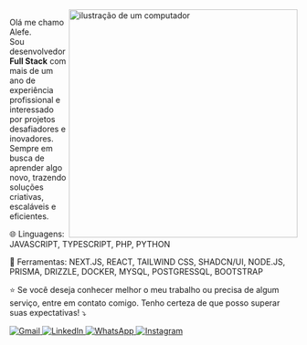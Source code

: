 <img src="https://raw.githubusercontent.com/MicaelliMedeiros/micaellimedeiros/master/image/computer-illustration.png" alt="ilustração de um computador" min-width="400px" max-width="400px" width="400px" align="right">

<p align="left"> 
  Olá me chamo Alefe.<br>
  Sou desenvolvedor <strong>Full Stack</strong> com mais de um ano de experiência profissional e interessado por projetos desafiadores e inovadores. <br>
  Sempre em busca de aprender algo novo, trazendo soluções criativas, escaláveis e eficientes.
</p>

<p align="left">
  🌐 Linguagens: JAVASCRIPT, TYPESCRIPT, PHP, PYTHON 
</p>

<p align="left">
  💼 Ferramentas: NEXT.JS, REACT, TAILWIND CSS, SHADCN/UI, NODE.JS, PRISMA, DRIZZLE, DOCKER, MYSQL, POSTGRESSQL, BOOTSTRAP
</p>

<p align="left">
  ⭐ Se você deseja conhecer melhor o meu trabalho ou precisa de algum serviço, entre em contato comigo. Tenho certeza de que posso superar suas expectativas! ⤵️
</p>

<p align="left">
  <a href="mailto:alefevt@gmail.com" title="Gmail">
    <img src="https://img.shields.io/badge/-Gmail-FF0000?style=flat-square&labelColor=FF0000&logo=gmail&logoColor=white" alt="Gmail"/>
  </a>
  <a href="https://www.linkedin.com/in/alefevianat/" title="LinkedIn">
    <img src="https://img.shields.io/badge/-Linkedin-0e76a8?style=flat-square&logo=Linkedin&logoColor=white" alt="LinkedIn"/>
  </a>
  <a href="https://wa.me/559999927682" title="WhatsApp">
    <img src="https://img.shields.io/badge/-WhatsApp-25d366?style=flat-square&labelColor=25d366&logo=whatsapp&logoColor=white" alt="WhatsApp"/>
  </a>
  <a href="https://www.instagram.com/alefe.vt/" title="Instagram">
    <img src="https://img.shields.io/badge/-Instagram-DF0174?style=flat-square&labelColor=DF0174&logo=instagram&logoColor=white" alt="Instagram"/>
  </a>
</p>
